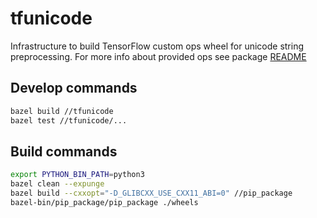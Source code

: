 # tfunicode

Infrastructure to build TensorFlow custom ops wheel for unicode string preprocessing.
For more info about provided ops see package [README](https://github.com/shkarupa-alex/tfunicode/blob/master/pip_package/README.md)

## Develop commands

```bash
bazel build //tfunicode
bazel test //tfunicode/...
```

## Build commands

```bash
export PYTHON_BIN_PATH=python3
bazel clean --expunge
bazel build --cxxopt="-D_GLIBCXX_USE_CXX11_ABI=0" //pip_package
bazel-bin/pip_package/pip_package ./wheels
```
